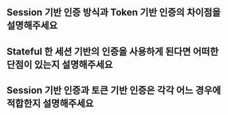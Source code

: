 ## Session 기반 인증 방식과 Token 기반 인증의 차이점을 설명해주세요
## Stateful 한 세션 기반의 인증을 사용하게 된다면 어떠한 단점이 있는지 설명해주세요
## Session 기반 인증과 토큰 기반 인증은 각각 어느 경우에 적합한지 설명해주세요